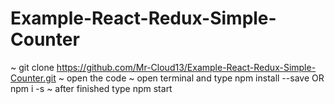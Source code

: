 # Example-React-Redux-Simple-Counter

~ git clone https://github.com/Mr-Cloud13/Example-React-Redux-Simple-Counter.git
~ open the code
~ open terminal and type
        npm install --save OR npm i -s
~ after finished type
      npm start

